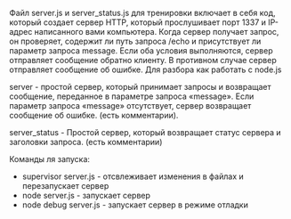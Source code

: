Файл server.js и server_status.js для тренировки включает в себя код, который создает сервер HTTP, который прослушивает порт 1337 и IP-адрес написанного вами компьютера. Когда сервер получает запрос, он проверяет, содержит ли путь запроса /echo и присутствует ли параметр запроса message. Если оба условия выполняются, сервер отправляет сообщение обратно клиенту. В противном случае сервер отправляет сообщение об ошибке. Для разбора как работать с node.js


server - простой сервер, который принимает запросы и возвращает сообщение, переданное в параметре запроса «message». Если параметр запроса «message» отсутствует, сервер возвращает сообщение об ошибке. (есть комментарии).

server_status - Простой сервер, который возвращает статус сервера и заголовки запроса. (есть комментарии)

Команды ля запуска:

- supervisor server.js - отсвлеживает изменения в файлах и перезапускает сервер
- node server.js - запускает сервер
- node debug server.js - запускает сервер в режиме отладки
